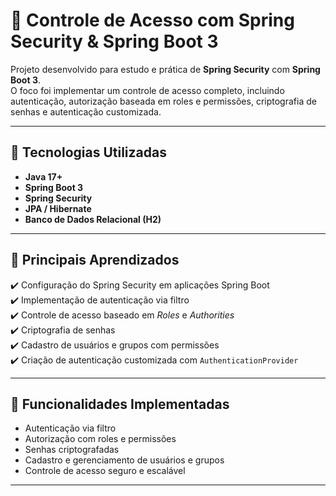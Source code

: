 # 🔐 Controle de Acesso com Spring Security & Spring Boot 3

Projeto desenvolvido para estudo e prática de **Spring Security** com **Spring Boot 3**.  
O foco foi implementar um controle de acesso completo, incluindo autenticação, autorização baseada em roles e permissões, criptografia de senhas e autenticação customizada.

---

## 🚀 Tecnologias Utilizadas
- **Java 17+**
- **Spring Boot 3**
- **Spring Security**
- **JPA / Hibernate**
- **Banco de Dados Relacional (H2)**

---

## 🎯 Principais Aprendizados
✔️ Configuração do Spring Security em aplicações Spring Boot  
✔️ Implementação de autenticação via filtro  
✔️ Controle de acesso baseado em *Roles* e *Authorities*  
✔️ Criptografia de senhas  
✔️ Cadastro de usuários e grupos com permissões  
✔️ Criação de autenticação customizada com `AuthenticationProvider`

---

## 📌 Funcionalidades Implementadas
- Autenticação via filtro
- Autorização com roles e permissões
- Senhas criptografadas
- Cadastro e gerenciamento de usuários e grupos
- Controle de acesso seguro e escalável

---
